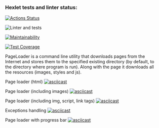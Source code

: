 ### Hexlet tests and linter status:
[![Actions Status](https://github.com/artemmrgz/python-project-lvl3/workflows/hexlet-check/badge.svg)](https://github.com/artemmrgz/python-project-lvl3/actions)

![Linter and tests](https://github.com/artemmrgz/python-project-lvl3/actions/workflows/main.yml/badge.svg)

[![Maintainability](https://api.codeclimate.com/v1/badges/19761875120b5f8764ad/maintainability)](https://codeclimate.com/github/artemmrgz/python-project-lvl3/maintainability)

[![Test Coverage](https://api.codeclimate.com/v1/badges/19761875120b5f8764ad/test_coverage)](https://codeclimate.com/github/artemmrgz/python-project-lvl3/test_coverage)


PageLoader is a command line utility that downloads pages from the Internet and stores them to the specified existing directory (by default, to the directory where program is run). Along with the page it downloads all the resources (images, styles and js).

Page loader (html)
[![asciicast](https://asciinema.org/a/sZzYrRNiwaIgJFI31gHCJFZTH.png)](https://asciinema.org/a/sZzYrRNiwaIgJFI31gHCJFZTH)

Page loader (including images)
[![asciicast](https://asciinema.org/a/W6QTPqujRLlWTAj7ba06jbMUA.png)](https://asciinema.org/a/W6QTPqujRLlWTAj7ba06jbMUA)

Page loader (including img, script, link tags)
[![asciicast](https://asciinema.org/a/QJWTQYGziQz1n35zdIcESk5H5.png)](https://asciinema.org/a/QJWTQYGziQz1n35zdIcESk5H5)

Exceptions handling
[![asciicast](https://asciinema.org/a/BPmbECKBYyo4MAfrDspkXBNfA.png)](https://asciinema.org/a/BPmbECKBYyo4MAfrDspkXBNfA)

Page loader with progress bar
[![asciicast](https://asciinema.org/a/B5n6wXPVe23GKrBZCrBDonUXG.png)](https://asciinema.org/a/B5n6wXPVe23GKrBZCrBDonUXG)
